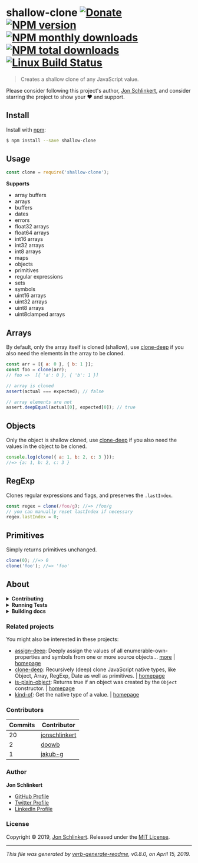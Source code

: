 # shallow-clone [![Donate](https://img.shields.io/badge/Donate-PayPal-green.svg)](https://www.paypal.com/cgi-bin/webscr?cmd=_s-xclick&hosted_button_id=W8YFZ425KND68) [![NPM version](https://img.shields.io/npm/v/shallow-clone.svg?style=flat)](https://www.npmjs.com/package/shallow-clone) [![NPM monthly downloads](https://img.shields.io/npm/dm/shallow-clone.svg?style=flat)](https://npmjs.org/package/shallow-clone) [![NPM total downloads](https://img.shields.io/npm/dt/shallow-clone.svg?style=flat)](https://npmjs.org/package/shallow-clone) [![Linux Build Status](https://img.shields.io/travis/jonschlinkert/shallow-clone.svg?style=flat&label=Travis)](https://travis-ci.org/jonschlinkert/shallow-clone)

> Creates a shallow clone of any JavaScript value.

Please consider following this project's author, [Jon Schlinkert](https://github.com/jonschlinkert), and consider
starring the project to show your :heart: and support.

## Install

Install with [npm](https://www.npmjs.com/):

```sh
$ npm install --save shallow-clone
```

## Usage

```js
const clone = require('shallow-clone');
```

**Supports**

* array buffers
* arrays
* buffers
* dates
* errors
* float32 arrays
* float64 arrays
* int16 arrays
* int32 arrays
* int8 arrays
* maps
* objects
* primitives
* regular expressions
* sets
* symbols
* uint16 arrays
* uint32 arrays
* uint8 arrays
* uint8clamped arrays

## Arrays

By default, only the array itself is cloned (shallow), use [clone-deep](https://github.com/jonschlinkert/clone-deep) if
you also need the elements in the array to be cloned.

```js
const arr = [{ a: 0 }, { b: 1 }];
const foo = clone(arr);
// foo =>  [{ 'a': 0 }, { 'b': 1 }]

// array is cloned
assert(actual === expected); // false

// array elements are not
assert.deepEqual(actual[0], expected[0]); // true
```

## Objects

Only the object is shallow cloned, use [clone-deep](https://github.com/jonschlinkert/clone-deep) if you also need the
values in the object to be cloned.

```js
console.log(clone({ a: 1, b: 2, c: 3 }));
//=> {a: 1, b: 2, c: 3 }
```

## RegExp

Clones regular expressions and flags, and preserves the `.lastIndex`.

```js
const regex = clone(/foo/g); //=> /foo/g
// you can manually reset lastIndex if necessary
regex.lastIndex = 0;
```

## Primitives

Simply returns primitives unchanged.

```js
clone(0); //=> 0
clone('foo'); //=> 'foo'
```

## About

<details>
<summary><strong>Contributing</strong></summary>

Pull requests and stars are always welcome. For bugs and feature requests, [please create an issue](../../issues/new).

</details>

<details>
<summary><strong>Running Tests</strong></summary>

Running and reviewing unit tests is a great way to get familiarized with a library and its API. You can install
dependencies and run tests with the following command:

```sh
$ npm install && npm test
```

</details>

<details>
<summary><strong>Building docs</strong></summary>

_(This project's readme.md is generated by [verb](https://github.com/verbose/verb-generate-readme), please don't edit
the readme directly. Any changes to the readme must be made in the [.verb.md](.verb.md) readme template.)_

To generate the readme, run the following command:

```sh
$ npm install -g verbose/verb#dev verb-generate-readme && verb
```

</details>

### Related projects

You might also be interested in these projects:

* [assign-deep](https://www.npmjs.com/package/assign-deep): Deeply assign the values of all enumerable-own-properties
  and symbols from one or more source objects… [more](https://github.com/jonschlinkert/assign-deep)
  | [homepage](https://github.com/jonschlinkert/assign-deep "Deeply assign the values of all enumerable-own-properties and symbols from one or more source objects to a target object. Returns the target object.")
* [clone-deep](https://www.npmjs.com/package/clone-deep): Recursively (deep) clone JavaScript native types, like Object,
  Array, RegExp, Date as well as primitives.
  | [homepage](https://github.com/jonschlinkert/clone-deep "Recursively (deep) clone JavaScript native types, like Object, Array, RegExp, Date as well as primitives.")
* [is-plain-object](https://www.npmjs.com/package/is-plain-object): Returns true if an object was created by
  the `Object` constructor.
  | [homepage](https://github.com/jonschlinkert/is-plain-object "Returns true if an object was created by the `Object` constructor.")
* [kind-of](https://www.npmjs.com/package/kind-of): Get the native type of a value.
  | [homepage](https://github.com/jonschlinkert/kind-of "Get the native type of a value.")

### Contributors

| **Commits** | **Contributor** |  
| --- | --- |  
| 20 | [jonschlinkert](https://github.com/jonschlinkert) |  
| 2  | [doowb](https://github.com/doowb) |  
| 1  | [jakub-g](https://github.com/jakub-g) |  

### Author

**Jon Schlinkert**

* [GitHub Profile](https://github.com/jonschlinkert)
* [Twitter Profile](https://twitter.com/jonschlinkert)
* [LinkedIn Profile](https://linkedin.com/in/jonschlinkert)

### License

Copyright © 2019, [Jon Schlinkert](https://github.com/jonschlinkert).
Released under the [MIT License](LICENSE).

***

_This file was generated by [verb-generate-readme](https://github.com/verbose/verb-generate-readme), v0.8.0, on April
15, 2019._
